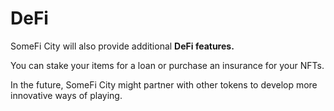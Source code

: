 # DeFi

SomeFi City will also provide additional **DeFi features.**&#x20;

You can stake your items for a loan or purchase an insurance for your NFTs.&#x20;

In the future, SomeFi City might partner with other tokens to develop more innovative ways of playing.
